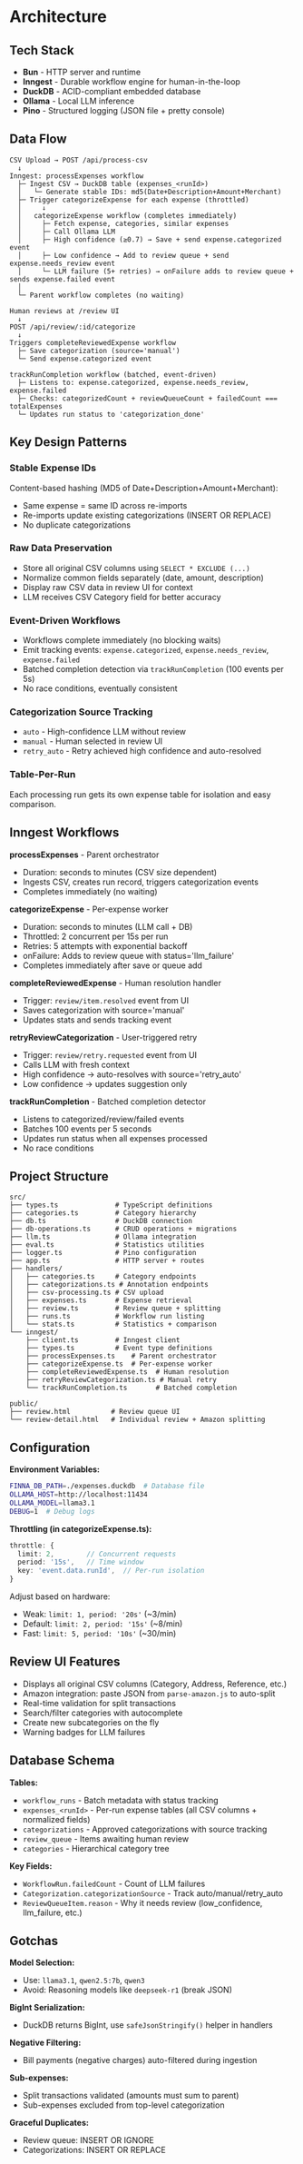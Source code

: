 # Architecture

## Tech Stack

- **Bun** - HTTP server and runtime
- **Inngest** - Durable workflow engine for human-in-the-loop
- **DuckDB** - ACID-compliant embedded database
- **Ollama** - Local LLM inference
- **Pino** - Structured logging (JSON file + pretty console)

## Data Flow

```
CSV Upload → POST /api/process-csv
  ↓
Inngest: processExpenses workflow
  ├─ Ingest CSV → DuckDB table (expenses_<runId>)
  │   └─ Generate stable IDs: md5(Date+Description+Amount+Merchant)
  ├─ Trigger categorizeExpense for each expense (throttled)
  │     ↓
  │   categorizeExpense workflow (completes immediately)
  │     ├─ Fetch expense, categories, similar expenses
  │     ├─ Call Ollama LLM
  │     ├─ High confidence (≥0.7) → Save + send expense.categorized event
  │     ├─ Low confidence → Add to review queue + send expense.needs_review event
  │     └─ LLM failure (5+ retries) → onFailure adds to review queue + sends expense.failed event
  │
  └─ Parent workflow completes (no waiting)

Human reviews at /review UI
  ↓
POST /api/review/:id/categorize
  ↓
Triggers completeReviewedExpense workflow
  ├─ Save categorization (source='manual')
  └─ Send expense.categorized event

trackRunCompletion workflow (batched, event-driven)
  ├─ Listens to: expense.categorized, expense.needs_review, expense.failed
  ├─ Checks: categorizedCount + reviewQueueCount + failedCount === totalExpenses
  └─ Updates run status to 'categorization_done'
```

## Key Design Patterns

### Stable Expense IDs
Content-based hashing (MD5 of Date+Description+Amount+Merchant):
- Same expense = same ID across re-imports
- Re-imports update existing categorizations (INSERT OR REPLACE)
- No duplicate categorizations

### Raw Data Preservation
- Store all original CSV columns using `SELECT * EXCLUDE (...)`
- Normalize common fields separately (date, amount, description)
- Display raw CSV data in review UI for context
- LLM receives CSV Category field for better accuracy

### Event-Driven Workflows
- Workflows complete immediately (no blocking waits)
- Emit tracking events: `expense.categorized`, `expense.needs_review`, `expense.failed`
- Batched completion detection via `trackRunCompletion` (100 events per 5s)
- No race conditions, eventually consistent

### Categorization Source Tracking
- `auto` - High-confidence LLM without review
- `manual` - Human selected in review UI
- `retry_auto` - Retry achieved high confidence and auto-resolved

### Table-Per-Run
Each processing run gets its own expense table for isolation and easy comparison.

## Inngest Workflows

**processExpenses** - Parent orchestrator
- Duration: seconds to minutes (CSV size dependent)
- Ingests CSV, creates run record, triggers categorization events
- Completes immediately (no waiting)

**categorizeExpense** - Per-expense worker
- Duration: seconds to minutes (LLM call + DB)
- Throttled: 2 concurrent per 15s per run
- Retries: 5 attempts with exponential backoff
- onFailure: Adds to review queue with status='llm_failure'
- Completes immediately after save or queue add

**completeReviewedExpense** - Human resolution handler
- Trigger: `review/item.resolved` event from UI
- Saves categorization with source='manual'
- Updates stats and sends tracking event

**retryReviewCategorization** - User-triggered retry
- Trigger: `review/retry.requested` event from UI
- Calls LLM with fresh context
- High confidence → auto-resolves with source='retry_auto'
- Low confidence → updates suggestion only

**trackRunCompletion** - Batched completion detector
- Listens to categorized/review/failed events
- Batches 100 events per 5 seconds
- Updates run status when all expenses processed
- No race conditions

## Project Structure

```
src/
├── types.ts              # TypeScript definitions
├── categories.ts         # Category hierarchy
├── db.ts                 # DuckDB connection
├── db-operations.ts      # CRUD operations + migrations
├── llm.ts                # Ollama integration
├── eval.ts               # Statistics utilities
├── logger.ts             # Pino configuration
├── app.ts                # HTTP server + routes
├── handlers/
│   ├── categories.ts     # Category endpoints
│   ├── categorizations.ts # Annotation endpoints
│   ├── csv-processing.ts # CSV upload
│   ├── expenses.ts       # Expense retrieval
│   ├── review.ts         # Review queue + splitting
│   ├── runs.ts           # Workflow run listing
│   └── stats.ts          # Statistics + comparison
└── inngest/
    ├── client.ts         # Inngest client
    ├── types.ts          # Event type definitions
    ├── processExpenses.ts    # Parent orchestrator
    ├── categorizeExpense.ts  # Per-expense worker
    ├── completeReviewedExpense.ts  # Human resolution
    ├── retryReviewCategorization.ts # Manual retry
    └── trackRunCompletion.ts       # Batched completion

public/
├── review.html          # Review queue UI
└── review-detail.html   # Individual review + Amazon splitting
```

## Configuration

**Environment Variables:**
```bash
FINNA_DB_PATH=./expenses.duckdb  # Database file
OLLAMA_HOST=http://localhost:11434
OLLAMA_MODEL=llama3.1
DEBUG=1  # Debug logs
```

**Throttling (in categorizeExpense.ts):**
```typescript
throttle: {
  limit: 2,        // Concurrent requests
  period: '15s',   // Time window
  key: 'event.data.runId',  // Per-run isolation
}
```

Adjust based on hardware:
- Weak: `limit: 1, period: '20s'` (~3/min)
- Default: `limit: 2, period: '15s'` (~8/min)
- Fast: `limit: 5, period: '10s'` (~30/min)

## Review UI Features

- Displays all original CSV columns (Category, Address, Reference, etc.)
- Amazon integration: paste JSON from `parse-amazon.js` to auto-split
- Real-time validation for split transactions
- Search/filter categories with autocomplete
- Create new subcategories on the fly
- Warning badges for LLM failures

## Database Schema

**Tables:**
- `workflow_runs` - Batch metadata with status tracking
- `expenses_<runId>` - Per-run expense tables (all CSV columns + normalized fields)
- `categorizations` - Approved categorizations with source tracking
- `review_queue` - Items awaiting human review
- `categories` - Hierarchical category tree

**Key Fields:**
- `WorkflowRun.failedCount` - Count of LLM failures
- `Categorization.categorizationSource` - Track auto/manual/retry_auto
- `ReviewQueueItem.reason` - Why it needs review (low_confidence, llm_failure, etc.)

## Gotchas

**Model Selection:**
- Use: `llama3.1`, `qwen2.5:7b`, `qwen3`
- Avoid: Reasoning models like `deepseek-r1` (break JSON)

**BigInt Serialization:**
- DuckDB returns BigInt, use `safeJsonStringify()` helper in handlers

**Negative Filtering:**
- Bill payments (negative charges) auto-filtered during ingestion

**Sub-expenses:**
- Split transactions validated (amounts must sum to parent)
- Sub-expenses excluded from top-level categorization

**Graceful Duplicates:**
- Review queue: INSERT OR IGNORE
- Categorizations: INSERT OR REPLACE
